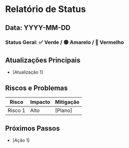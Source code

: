 # Relatório de Status

## Data: YYYY-MM-DD

### Status Geral: ✅ Verde / 🟡 Amarelo / 🔴 Vermelho

## Atualizações Principais

- [Atualização 1]
    

## Riscos e Problemas

| Risco   | Impacto | Mitigação |
| ------- | ------- | --------- |
| Risco 1 | Alto    | [Plano]   |

## Próximos Passos

- [Ação 1]